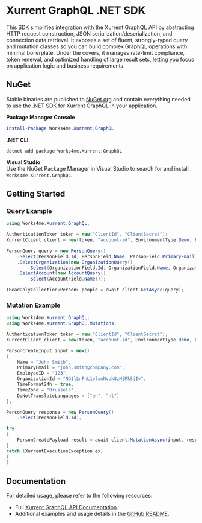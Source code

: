 ﻿# Xurrent GraphQL .NET SDK

This SDK simplifies integration with the Xurrent GraphQL API by abstracting HTTP request construction, JSON serialization/deserialization, and connection data retrieval.
It exposes a set of fluent, strongly-typed query and mutation classes so you can build complex GraphQL operations with minimal boilerplate.
Under the covers, it manages rate-limit compliance, token renewal, and optimized handling of large result sets, letting you focus on application logic and business requirements.

## NuGet

Stable binaries are published to [NuGet.org](https://www.nuget.org/packages/Works4me.Xurrent.GraphQL) and contain everything needed to use the .NET SDK for Xurrent GraphQL in your application.

**Package Manager Console**

```powershell
Install-Package Works4me.Xurrent.GraphQL
```

**.NET CLI**

```
dotnet add package Works4me.Xurrent.GraphQL
```

**Visual Studio**  
Use the NuGet Package Manager in Visual Studio to search for and install `Works4me.Xurrent.GraphQL`.


## Getting Started

### Query Example

```csharp
using Works4me.Xurrent.GraphQL;

AuthenticationToken token = new("ClientId", "ClientSecret");
XurrentClient client = new(token, "account-id", EnvironmentType.Demo, EnvironmentRegion.EU);

PersonQuery query = new PersonQuery()
    .Select(PersonField.Id, PersonField.Name, PersonField.PrimaryEmail)
    .SelectOrganization(new OrganizationQuery()
        .Select(OrganizationField.Id, OrganizationField.Name, OrganizationField.Disabled)
    .SelectAccount(new AccountQuery()
        .Select(AccountField.Name)));

IReadOnlyCollection<Person> people = await client.GetAsync(query);
```

### Mutation Example

```csharp
using Works4me.Xurrent.GraphQL;
using Works4me.Xurrent.GraphQL.Mutations;

AuthenticationToken token = new("ClientId", "ClientSecret");
XurrentClient client = new(token, "account-id", EnvironmentType.Demo, EnvironmentRegion.EU);

PersonCreateInput input = new()
{
    Name = "John Smith",
    PrimaryEmail = "john.smith@company.com",
    EmployeeID = "123",
    OrganizationId = "NG1lLnFhL1blanNvbk8zMjMkSjIv",
    TimeFormat24h = true,
    TimeZone = "Brussels",
    DoNotTranslateLanguages = ["en", "nl"]
};

PersonQuery response = new PersonQuery()
    .Select(PersonField.Id);

try
{
    PersonCreatePayload result = await client.MutationAsync(input, response);
}
catch (XurrentExecutionException ex)
{ 
}
```

## Documentation

For detailed usage, please refer to the following resources:
- Full [Xurrent GraphQL API Documentation](https://developer.xurrent.com/graphql).
- Additional examples and usage details in the [GitHub README](https://github.com/klaasvandeweerdt/works4me-xurrent-graphql).
